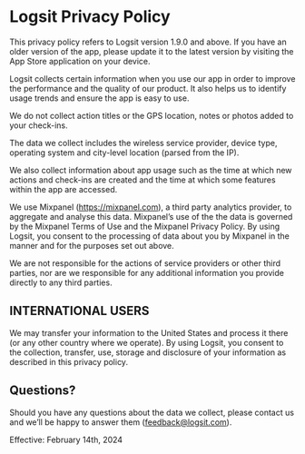 
# Logsit Privacy Policy

This privacy policy refers to Logsit version 1.9.0 and above. If you have an older version of the app, please update it to the latest version by visiting the App Store application on your device.

Logsit collects certain information when you use our app in order to improve the performance and the quality of our product. It also helps us to identify usage trends and ensure the app is easy to use. 

We do not collect action titles or the GPS location, notes or photos added to your check-ins.

The data we collect includes the wireless service provider, device type, operating system and city-level location (parsed from the IP).

We also collect information about app usage such as the time at which new actions and check-ins are created and the time at which some features within the app are accessed.

We use Mixpanel (https://mixpanel.com), a third party analytics provider, to aggregate and analyse this data. Mixpanel’s use of the the data is governed by the Mixpanel Terms of Use and the Mixpanel Privacy Policy. By using Logsit, you consent to the processing of data about you by Mixpanel in the manner and for the purposes set out above.

We are not responsible for the actions of service providers or other third parties, nor are we responsible for any additional information you provide directly to any third parties.

## INTERNATIONAL USERS
We may transfer your information to the United States and process it there (or any other country where we operate). By using Logsit, you consent to the collection, transfer, use, storage and disclosure of your information as described in this privacy policy.

## Questions?
Should you have any questions about the data we collect, please contact us and we’ll be happy to answer them (feedback@logsit.com).

Effective: February 14th, 2024
